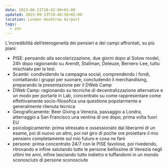 ```yaml
---
date: 2023-06-21T10:42:00+01:00
updated: 2023-09-13T10:40:56+02:00
location: London Heathrow Airport
tags:
  - zen
---
```

L’incredibilità dell’eterogeneità dei pensieri e dei campi affrontati, su più piani:

- PISE: pensando alla secolarizzazione, due giorni dopo al Solow model, 24h dopo ragionando su Arendt, Stallman, Deleuze, Berners-Lee, tuttu mischiatu per la tesi.
- Scambi: condividendo la campagna social, comprendendo i fondi, contattando i gruppi per suonare, concludendo il merchandising, preparando la presentazione per il DWeb Camp
- DWeb Camp: ragionando su tecniche di decentralizzazione alternative e un modo per portarle in Lab, concentrato su come rappresentare come effettivamente socio-filosofica una questione popolarmente e generalmente ritenuta tecnica
- Geograficamente: Beer Giving a Venezia, passaggio a Londra, atterraggio a San Francisco una ventina di ore dopo; prima volta fuori EU
- psicologicamente: prima stressato e ossessionato dal liberarmi di un esame, poi di nuovo un altro, poi nel giro di poche ore proiettare il mio pensiero completamente sul mio futuro e cosa ne farò
- persone: prima concentrato 24/7 con le PISE favolose, poi rivedendo, ritrovando e infine salutando tutte le persone bellissime di Venezia negli ultimi tre anni, infine lasciando tutto indietro e tuffandomi in un mondo sconosciuto di persone sconosciute
